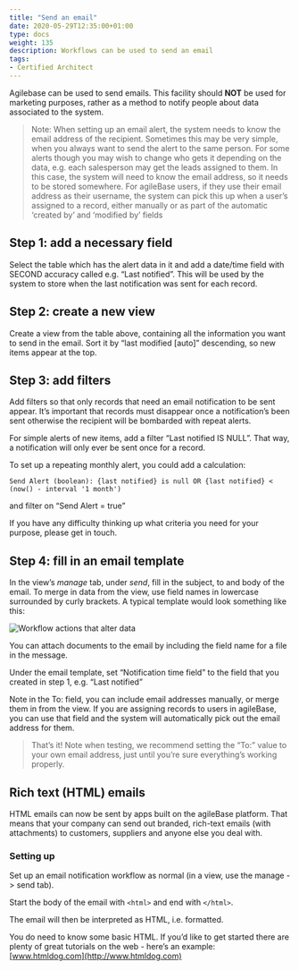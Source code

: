 ```yaml
---
title: "Send an email"
date: 2020-05-29T12:35:00+01:00
type: docs
weight: 135
description: Workflows can be used to send an email
tags:
- Certified Architect
---
```


Agilebase can be used to send emails. This facility should **NOT** be used for marketing purposes, rather as a method to notify people about data associated to the system.

> Note: When setting up an email alert, the system needs to know the email address of the recipient. Sometimes this may be very simple, when you always want to send the alert to the same person. For some alerts though you may wish to change who gets it depending on the data, e.g. each salesperson may get the leads assigned to them. In this case, the system will need to know the email address, so it needs to be stored somewhere. For agileBase users, if they use their email address as their username, the system can pick this up when a user’s assigned to a record, either manually or as part of the automatic ‘created by’ and ‘modified by’ fields

## Step 1: add a necessary field

Select the table which has the alert data in it and add a date/time field with SECOND accuracy called e.g. “Last notified”. This will be used by the system to store when the last notification was sent for each record.

## Step 2: create a new view

Create a view from the table above, containing all the information you want to send in the email. Sort it by “last modified [auto]” descending, so new items appear at the top.

## Step 3: add filters

Add filters so that only records that need an email notification to be sent appear. It’s important that records must disappear once a notification’s been sent otherwise the recipient will be bombarded with repeat alerts.

For simple alerts of new items, add a filter “Last notified IS NULL”. That way, a notification will only ever be sent once for a record.

To set up a repeating monthly alert, you could add a calculation:

`Send Alert (boolean): {last notified} is null OR {last notified} < (now() - interval '1 month')`
 
and filter on “Send Alert = true”

If you have any difficulty thinking up what criteria you need for your purpose, please get in touch.

## Step 4: fill in an email template

In the view’s _manage_ tab, under _send_, fill in the subject, to and body of the email. To merge in data from the view, use field names in lowercase surrounded by curly brackets. A typical template would look something like this:
 
![Workflow actions that alter data](/send-email.png)

You can attach documents to the email by including the field name for a file in the message.

Under the email template, set “Notification time field” to the field that you created in step 1, e.g. “Last notified”

Note in the To: field, you can include email addresses manually, or merge them in from the view. If you are assigning records to users in agileBase, you can use that field and the system will automatically pick out the email address for them.

> That’s it! Note when testing, we recommend setting the “To:” value to your own email address, just until you’re sure everything’s working properly.

## Rich text (HTML) emails
HTML emails can now be sent by apps built on the agileBase platform.
That means that your company can send out branded, rich-text emails (with attachments) to customers, suppliers and anyone else you deal with.

### Setting up
Set up an email notification workflow as normal (in a view, use the manage -> send tab).

Start the body of the email with `<html>` and end with `</html>`.

The email will then be interpreted as HTML, i.e. formatted.

You do need to know some basic HTML. If you’d like to get started there are plenty of great tutorials on the web - here’s an example: [www.htmldog.com](http://www.htmldog.com)